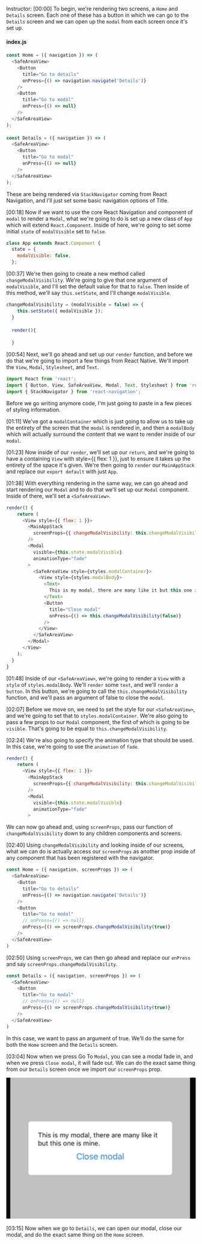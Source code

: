 Instructor: [00:00] To begin, we're rendering two screens, a `Home` and `Details` screen. Each one of these has a button in which we can go to the `Details` screen and we can open up the `modal` from each screen once it's set up. 

#### index.js
```javascript
const Home = ({ navigation }) => (
  <SafeAreaView>
    <Button
      title="Go to details"
      onPress={() => navigation.navigate('Details')}
    />
    <Button
      title="Go to modal"
      onPress={() => null}
    />
  </SafeAreaView>
);

const Details = ({ navigation }) => (
  <SafeAreaView>
    <Button
      title="Go to modal"
      onPress={() => null}
    />
  </SafeAreaView>
);
```

These are being rendered via `StackNavigator` coming from React Navigation, and I'll just set some basic navigation options of Title.

[00:18] Now if we want to use the core React Navigation and component of `modal` to render a `Modal`, what we're going to do is set up a new class of `App` which will extend `React.Component`. Inside of here, we're going to set some initial `state` of `modalVisible` set to `false`.


```javascript
class App extends React.Component {
  state = {
    modalVisible: false,
  };

```

[00:37] We're then going to create a new method called `changeModalVisibility`. We're going to give that one argument of `modalVisible`, and I'll set the default value for that to `false`. Then inside of this method, we'll say `this.setState`, and I'll change `modalVisible`.

```javascript
changeModalVisibility = (modalVisible = false) => {
    this.setState({ modalVisible });
  }

  render(){

  }
  ```


[00:54] Next, we'll go ahead and set up our `render` function, and before we do that we're going to import a few things from React Native. We'll import the `View`, `Modal`, `Stylesheet`, and `Text`. 

```javascript
import React from 'react';
import { Button, View, SafeAreaView, Modal, Text, Stylesheet } from 'react-native';
import { StackNavigator } from 'react-navigation';
```

Before we go writing anymore code, I'm just going to paste in a few pieces of styling information.

[01:11] We've got a `modalContainer` which is just going to allow us to take up the entirety of the screen that the `modal` is rendered in, and then a `modalBody` which will actually surround the content that we want to render inside of our `modal`.

[01:23] Now inside of our `render`, we'll set up our `return`, and we're going to have a containing `View` with style={{ flex: 1 }}, just to ensure it takes up the entirety of the space it's given. We're then going to `render` our `MainAppStack` and replace our `export default` with just `App`.

[01:38] With everything rendering in the same way, we can go ahead and start rendering our `Modal` and to do that we'll set up our `Modal` component. Inside of there, we'll set a `<SafeAreaView>`.
```javascript 
render() {
    return (
      <View style={{ flex: 1 }}>
        <MainAppStack
          screenProps={{ changeModalVisibility: this.changeModalVisibility }}
        />  
        <Modal
          visible={this.state.modalVisible}
          animationType="fade"
        >
          <SafeAreaView style={styles.modalContainer}>
            <View style={styles.modalBody}>
              <Text>
                This is my modal, there are many like it but this one is mine.
              </Text>
              <Button
                title="Close modal"
                onPress={() => this.changeModalVisibility(false)}
              />
            </View>
          </SafeAreaView>
        </Modal>
      </View>
    );
  }
}
```
[01:48] Inside of our `<SafeAreaView>`, we're going to render a `View` with a `style` of `styles.modalBody`. We'll `render` some `text`, and we'll `render` a `button`. In this button, we're going to call the `this.changeModalVisibility` function, and we'll pass an argument of false to close the `modal`.

[02:07] Before we move on, we need to set the style for our `<SafeAreaView>`, and we're going to set that to `styles.modalContainer`. We're also going to pass a few props to our `Modal` component, the first of which is going to be `visible`. That's going to be equal to `this.changeModalVisibility`.

[02:24] We're also going to specify the animation type that should be used. In this case, we're going to use the `animation` of `fade`. 
```javascript
render() {
    return (
      <View style={{ flex: 1 }}>
        <MainAppStack
          screenProps={{ changeModalVisibility: this.changeModalVisibility }}
        />
        <Modal
          visible={this.state.modalVisible}
          animationType="fade"
        >
```
We can now go ahead and, using `screenProps`, pass our function of `changeModalVisibility` down to any children components and screens.

[02:40] Using `changeModalVisibility` and looking inside of our screens, what we can do is actually access our `screenProps` as another prop inside of any component that has been registered with the navigator.

```javascript
const Home = ({ navigation, screenProps }) => (
  <SafeAreaView>
    <Button
      title="Go to details"
      onPress={() => navigation.navigate('Details')}
    />
    <Button
      title="Go to modal"
      // onPress={() => null}
      onPress={() => screenProps.changeModalVisibility(true)}
    />
  </SafeAreaView>
)
```


[02:50] Using `screenProps`, we can then go ahead and replace our `onPress` and say `screenProps.changeModalVisibility`. 

```javascript
const Details = ({ navigation, screenProps }) => (
  <SafeAreaView>
    <Button
      title="Go to modal"
      // onPress={() => null}
      onPress={() => screenProps.changeModalVisibility(true)}
    />
  </SafeAreaView>
)
```

 In this case, we want to pass an argument of true. We'll do the same for both the `Home` screen and the `Details` screen.

[03:04] Now when we press Go To `Modal`, you can see a modal fade in, and when we press `Close modal`, it will fade out. We can do the exact same thing from our `Details` screen once we import our `screenProps` prop.

![show modal](../images/react-native-use-the-react-native-modal-component-with-react-navigation.png)

[03:15] Now when we go to `Details`, we can open our modal, close our modal, and do the exact same thing on the `Home` screen.